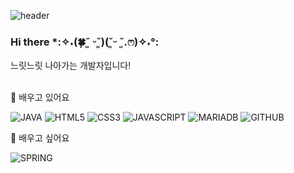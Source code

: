 ![header](https://capsule-render.vercel.app/api?type=Rect&text=Hello_World!)

### Hi there *:✧˖(🍀˘͈ ᵕ˘͈)(˘͈ᵕ ˘͈.ෆ)✧˖°:
느릿느릿 나아가는 개발자입니다! <br><br>

🌱 배우고 있어요
    
![JAVA](https://img.shields.io/badge/Java-ED8B00?style=for-the-badge&logo=openjdk&logoColor=white)
![HTML5](https://img.shields.io/badge/HTML5-E34F26?style=for-the-badge&logo=html5&logoColor=white)
![CSS3](https://img.shields.io/badge/CSS3-1572B6?style=for-the-badge&logo=css3&logoColor=white)
![JAVASCRIPT](https://img.shields.io/badge/JavaScript-F7DF1E?style=for-the-badge&logo=JavaScript&logoColor=white)
![MARIADB](https://img.shields.io/badge/MariaDB-003545?style=for-the-badge&logo=openjdk&logoColor=white)
![GITHUB](https://img.shields.io/badge/GitHub-181717?style=for-the-badge&logo=openjdk&logoColor=white)
    
🔭 배우고 싶어요
    
![SPRING](https://img.shields.io/badge/Spring-6DB33F?style=for-the-badge&logo=spring&logoColor=white)


<!--
**sxzuzv/sxzuzv** is a ✨ _special_ ✨ repository because its `README.md` (this file) appears on your GitHub profile.

Here are some ideas to get you started:

- 🔭 I’m currently working on ...
- 🌱 I’m currently learning ...
- 👯 I’m looking to collaborate on ...
- 🤔 I’m looking for help with ...
- 💬 Ask me about ...
- 📫 How to reach me: ...
- 😄 Pronouns: ...
- ⚡ Fun fact: ...
-->

